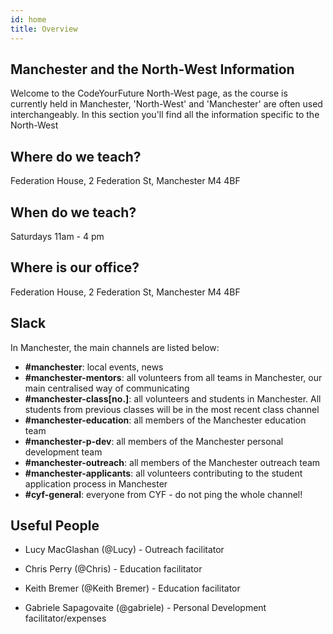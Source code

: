 ```yaml
---
id: home
title: Overview
---
```


## Manchester and the North-West Information

Welcome to the CodeYourFuture North-West page, as the course is currently held in Manchester, 'North-West' and 'Manchester' are often used interchangeably. In this section you'll find all the information specific to the North-West

## Where do we teach?

  Federation House, 
  2 Federation St, 
  Manchester 
  M4 4BF

## When do we teach?

  Saturdays 11am - 4 pm

## Where is our office?

  Federation House, 
  2 Federation St, 
  Manchester 
  M4 4BF

## Slack

In Manchester, the main channels are listed below:

- **\#manchester**: local events, news
- **\#manchester-mentors**: all volunteers from all teams in Manchester, our main centralised way of communicating
- **\#manchester-class[no.]**: all volunteers and students in Manchester. All students from previous classes will be in the most recent class channel
- **\#manchester-education**: all members of the Manchester education team
- **\#manchester-p-dev**: all members of the Manchester personal development team
- **\#manchester-outreach**: all members of the Manchester outreach team
- **\#manchester-applicants**: all volunteers contributing to the student application process in Manchester
- **\#cyf-general**: everyone from CYF - do not ping the whole channel!

## Useful People

- Lucy MacGlashan (@Lucy) - Outreach facilitator

- Chris Perry (@Chris) - Education facilitator

- Keith Bremer (@Keith Bremer) - Education facilitator

- Gabriele Sapagovaite (@gabriele) - Personal Development facilitator/expenses